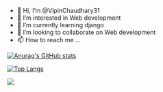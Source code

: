 - 👋 Hi, I’m @VipinChaudhary31
- 👀 I’m interested in Web development
- 🌱 I’m currently learning django
- 💞️ I’m looking to collaborate on Web development
- 📫 How to reach me ...


[![Anurag's GitHub stats](https://github-readme-stats.vercel.app/api?username=VipinChaudhary31&count_private=true)](https://github.com/anuraghazra/github-readme-stats)

[![Top Langs](https://github-readme-stats.vercel.app/api/top-langs/?username=VipinChaudhary31&layout=compact)](https://github.com/anuraghazra/github-readme-stats)

![](https://komarev.com/ghpvc/?username=VipinChaudhary31&color=lightgrey&style=for-the-badge)

<!---
VipinChaudhary31/VipinChaudhary31 is a ✨ special ✨ repository because its `README.md` (this file) appears on your GitHub profile.
You can click the Preview link to take a look at your changes.
--->
